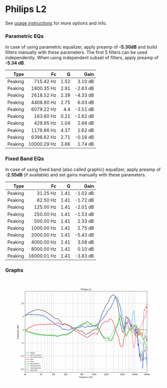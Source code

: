 # Philips L2
See [usage instructions](https://github.com/jaakkopasanen/AutoEq#usage) for more options and info.

### Parametric EQs
In case of using parametric equalizer, apply preamp of **-5.30dB** and build filters manually
with these parameters. The first 5 filters can be used independently.
When using independent subset of filters, apply preamp of **-5.34 dB**.

| Type    | Fc          |    Q | Gain     |
|--------:|------------:|-----:|---------:|
| Peaking | 715.42 Hz   | 1.52 | 3.10 dB  |
| Peaking | 1800.35 Hz  | 2.91 | -2.63 dB |
| Peaking | 2618.52 Hz  | 2.39 | -4.33 dB |
| Peaking | 4408.90 Hz  | 2.75 | 6.03 dB  |
| Peaking | 6079.22 Hz  | 4.4  | -3.51 dB |
| Peaking | 163.60 Hz   | 0.21 | -2.62 dB |
| Peaking | 429.95 Hz   | 1.04 | 2.66 dB  |
| Peaking | 1176.66 Hz  | 4.37 | 1.62 dB  |
| Peaking | 6398.62 Hz  | 2.71 | -0.16 dB |
| Peaking | 10000.29 Hz | 3.66 | 1.74 dB  |

### Fixed Band EQs
In case of using fixed band (also called graphic) equalizer, apply preamp of **-2.55dB**
(if available) and set gains manually with these parameters.

| Type    | Fc          |    Q | Gain     |
|--------:|------------:|-----:|---------:|
| Peaking | 31.25 Hz    | 1.41 | -1.02 dB |
| Peaking | 62.50 Hz    | 1.41 | -1.72 dB |
| Peaking | 125.00 Hz   | 1.41 | -2.01 dB |
| Peaking | 250.00 Hz   | 1.41 | -1.53 dB |
| Peaking | 500.00 Hz   | 1.41 | 2.33 dB  |
| Peaking | 1000.00 Hz  | 1.41 | 2.75 dB  |
| Peaking | 2000.00 Hz  | 1.41 | -5.43 dB |
| Peaking | 4000.00 Hz  | 1.41 | 3.08 dB  |
| Peaking | 8000.00 Hz  | 1.41 | 0.10 dB  |
| Peaking | 16000.01 Hz | 1.41 | -3.83 dB |

### Graphs
![](./Philips%20L2.png)